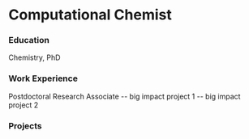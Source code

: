 # Computational Chemist


### Education
Chemistry, PhD

### Work Experience
Postdoctoral Research Associate
-- big impact project 1
-- big impact project 2


### Projects

